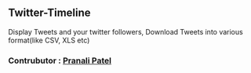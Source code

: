 ## Twitter-Timeline

  Display Tweets and your twitter followers, Download Tweets into various format(like CSV, XLS etc) 

### Contrubutor : [Pranali Patel](https;//github.com/pranali333)
